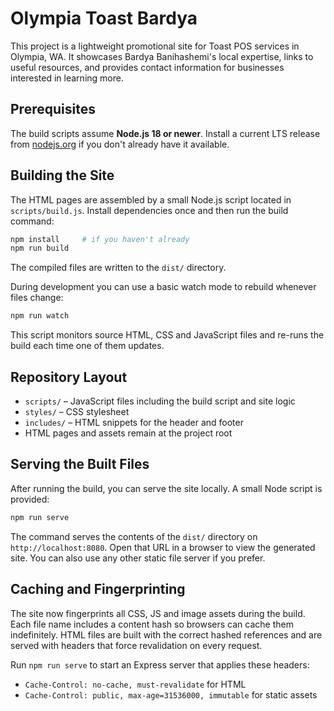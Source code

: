 # Olympia Toast Bardya

This project is a lightweight promotional site for Toast POS services in Olympia, WA. It showcases Bardya Banihashemi's local expertise, links to useful resources, and provides contact information for businesses interested in learning more.

## Prerequisites

The build scripts assume **Node.js 18 or newer**. Install a current LTS release from [nodejs.org](https://nodejs.org/) if you don't already have it available.

## Building the Site

The HTML pages are assembled by a small Node.js script located in `scripts/build.js`.
Install dependencies once and then run the build command:

```bash
npm install     # if you haven't already
npm run build
```

The compiled files are written to the `dist/` directory.

During development you can use a basic watch mode to rebuild whenever files
change:

```bash
npm run watch
```

This script monitors source HTML, CSS and JavaScript files and re-runs the build
each time one of them updates.

## Repository Layout

- `scripts/` – JavaScript files including the build script and site logic
- `styles/` – CSS stylesheet
- `includes/` – HTML snippets for the header and footer
- HTML pages and assets remain at the project root

## Serving the Built Files

After running the build, you can serve the site locally. A small Node script is provided:

```bash
npm run serve
```

The command serves the contents of the `dist/` directory on `http://localhost:8080`.
Open that URL in a browser to view the generated site. You can also use any other static file server if you prefer.

## Caching and Fingerprinting

The site now fingerprints all CSS, JS and image assets during the build. Each file name includes a content hash so browsers can cache them indefinitely. HTML files are built with the correct hashed references and are served with headers that force revalidation on every request.

Run `npm run serve` to start an Express server that applies these headers:

- `Cache-Control: no-cache, must-revalidate` for HTML
- `Cache-Control: public, max-age=31536000, immutable` for static assets
